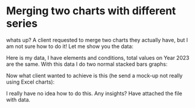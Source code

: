 
# Merging two charts with different series

whats up?
A client requested to merge two charts they actually have, but I am not sure how to do it!
Let me show you the data:

Here is my data, I have elements and conditions, total values on Year 2023 are the same.
With this data I do two normal stacked bars graphs:

Now what client wanted to achieve is this (he send a mock-up not really using Excel charts):

I really have no idea how to do this. Any insights? Have attached the file with data.

        